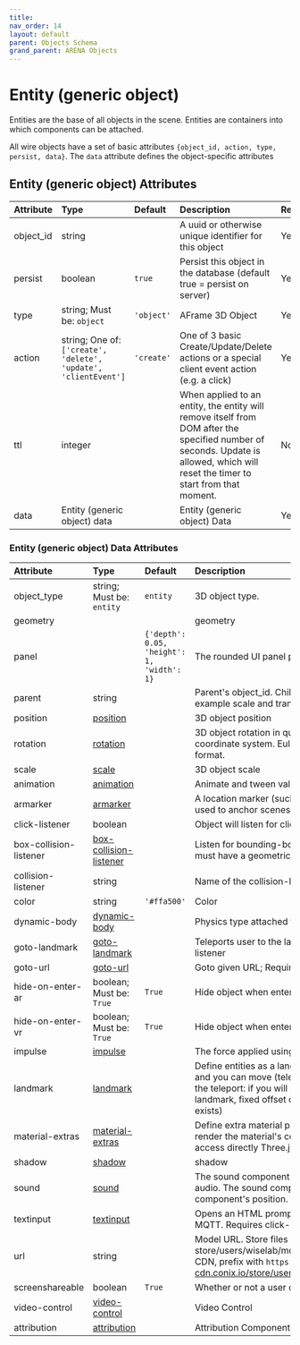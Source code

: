 ```yaml
---
title: 
nav_order: 14
layout: default
parent: Objects Schema
grand_parent: ARENA Objects
---
```



Entity (generic object)
=======================


Entities are the base of all objects in the scene. Entities are containers into which components can be attached.

All wire objects have a set of basic attributes ```{object_id, action, type, persist, data}```. The ```data``` attribute defines the object-specific attributes

Entity (generic object) Attributes
-----------------------------------

|Attribute|Type|Default|Description|Required|
| :--- | :--- | :--- | :--- | :--- |
|object_id|string||A uuid or otherwise unique identifier for this object|Yes|
|persist|boolean|```true```|Persist this object in the database (default true = persist on server)|Yes|
|type|string; Must be: ```object```|```'object'```|AFrame 3D Object|Yes|
|action|string; One of: ```['create', 'delete', 'update', 'clientEvent']```|```'create'```|One of 3 basic Create/Update/Delete actions or a special client event action (e.g. a click)|Yes|
|ttl|integer||When applied to an entity, the entity will remove itself from DOM after the specified number of seconds. Update is allowed, which will reset the timer to start from that moment.|No|
|data|Entity (generic object) data||Entity (generic object) Data|Yes|

### Entity (generic object) Data Attributes

|Attribute|Type| Default                                                                                                                                                                                                                                                                                           |Description|Required|
| :--- | :--- |:--------------------------------------------------------------------------------------------------------------------------------------------------------------------------------------------------------------------------------------------------------------------------------------------------| :--- | :--- |
|object_type|string; Must be: ```entity```| ```entity```                                                                                                                                                                                                                                                                                      |3D object type.|Yes|
|geometry|||geometry| No                                                                                                                                                                                                                                                                                                |
|panel||```{'depth': 0.05, 'height': 1, 'width': 1}```| The rounded UI panel primitive.                                                                                                                                                                                                                                                                   |No|
|parent|string|| Parent's object_id. Child objects inherit attributes of their parent, for example scale and translation.                                                                                                                                                                                          |No|
|position|[position](position)|| 3D object position                                                                                                                                                                                                                                                                                |No|
|rotation|[rotation](rotation)|| 3D object rotation in quaternion representation; Right-handed coordinate system. Euler degrees are deprecated in wire message format.                                                                                                                                                             |No|
|scale|[scale](scale)|| 3D object scale                                                                                                                                                                                                                                                                                   |No|
|animation|[animation](animation)|| Animate and tween values.                                                                                                                                                                                                                                                                         |No|
|armarker|[armarker](armarker)|| A location marker (such as an AprilTag, a lightAnchor, or an UWB tag), used to anchor scenes, or scene objects, in the real world.                                                                                                                                                                |No|
|click-listener|boolean|| Object will listen for clicks                                                                                                                                                                                                                                                                     |No|
|box-collision-listener|[box-collision-listener](box-collision-listener)|| Listen for bounding-box collisions with user camera and hands. Entity must have a geometric mesh                                                                                                                                                                                                  |No|
|collision-listener|string|| Name of the collision-listener, default can be empty string                                                                                                                                                                                                                                       |No|
|color|string| ```'#ffa500'```                                                                                                                                                                                                                                                                                   |Color|No|
|dynamic-body|[dynamic-body](dynamic-body)|| Physics type attached to the object.                                                                                                                                                                                                                                                              |No|
|goto-landmark|[goto-landmark](goto-landmark)|| Teleports user to the landmark with the given name; Requires click-listener                                                                                                                                                                                                                       |No|
|goto-url|[goto-url](goto-url)|| Goto given URL; Requires click-listener                                                                                                                                                                                                                                                           |No|
|hide-on-enter-ar|boolean; Must be: ```True```| ```True```                                                                                                                                                                                                                                                                                        |Hide object when entering AR. Remove component to *not* hide|No|
|hide-on-enter-vr|boolean; Must be: ```True```| ```True```                                                                                                                                                                                                                                                                                        |Hide object when entering VR. Remove component to *not* hide|No|
|impulse|[impulse](impulse)|| The force applied using physics. Requires click-listener                                                                                                                                                                                                                                          |No|
|landmark|[landmark](landmark)|| Define entities as a landmark; Landmarks appears in the landmark list and you can move (teleport) to them; You can define the behavior of the teleport: if you will be at a fixed or random distance, looking at the landmark, fixed offset or if it is constrained by a navmesh (when it exists) |No|
|material-extras|[material-extras](material-extras)|| Define extra material properties, namely texture encoding, whether to render the material's color and render order. The properties set here access directly Three.js material component.                                                                                                          |No|
|shadow|[shadow](shadow)|| shadow                                                                                                                                                                                                                                                                                            |No|
|sound|[sound](sound)|| The sound component defines the entity as a source of sound or audio. The sound component is positional and is thus affected by the component's position.                                                                                                                                         |No|
|textinput|[textinput](textinput)|| Opens an HTML prompt when clicked. Sends text input as an event on MQTT. Requires click-listener.                                                                                                                                                                                                 |No|
|url|string|| Model URL. Store files paths under 'store/users/<username>' (e.g. store/users/wiselab/models/factory_robot_arm/scene.gltf); to use CDN, prefix with `https://arena-cdn.conix.io/` (e.g. https://arena-cdn.conix.io/store/users/wiselab/models/factory_robot_arm/scene.gltf)                       |No|
|screenshareable|boolean| ```True```                                                                                                                                                                                                                                                                                        |Whether or not a user can screenshare on an object|No|
|video-control|[video-control](video-control)|| Video Control                                                                                                                                                                                                                                                                                     |No|
|attribution|[attribution](attribution)|| Attribution Component. Saves attribution data in any entity.                                                                                                                                                                                                                                      |No|
